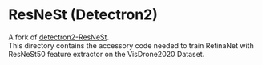 # ResNeSt (Detectron2)

A fork of [detectron2-ResNeSt](https://github.com/zhanghang1989/ResNeSt). <br /> 
This directory contains the accessory code needed to train RetinaNet with ResNeSt50 feature extractor on the VisDrone2020 Dataset. 




